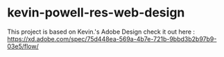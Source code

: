 # kevin-powell-res-web-design

This project is based on Kevin.'s Adobe Design 
check it out here : https://xd.adobe.com/spec/75d448ea-569a-4b7e-721b-9bbd3b2b97b9-03e5/flow/



